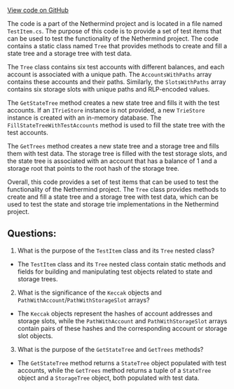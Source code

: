 [View code on GitHub](https://github.com/NethermindEth/nethermind/src/Nethermind/Nethermind.Core.Test/Builders/TestItem.Tree.cs)

The code is a part of the Nethermind project and is located in a file named `TestItem.cs`. The purpose of this code is to provide a set of test items that can be used to test the functionality of the Nethermind project. The code contains a static class named `Tree` that provides methods to create and fill a state tree and a storage tree with test data.

The `Tree` class contains six test accounts with different balances, and each account is associated with a unique path. The `AccountsWithPaths` array contains these accounts and their paths. Similarly, the `SlotsWithPaths` array contains six storage slots with unique paths and RLP-encoded values.

The `GetStateTree` method creates a new state tree and fills it with the test accounts. If an `ITrieStore` instance is not provided, a new `TrieStore` instance is created with an in-memory database. The `FillStateTreeWithTestAccounts` method is used to fill the state tree with the test accounts.

The `GetTrees` method creates a new state tree and a storage tree and fills them with test data. The storage tree is filled with the test storage slots, and the state tree is associated with an account that has a balance of 1 and a storage root that points to the root hash of the storage tree.

Overall, this code provides a set of test items that can be used to test the functionality of the Nethermind project. The `Tree` class provides methods to create and fill a state tree and a storage tree with test data, which can be used to test the state and storage trie implementations in the Nethermind project.
## Questions: 
 1. What is the purpose of the `TestItem` class and its `Tree` nested class?
- The `TestItem` class and its `Tree` nested class contain static methods and fields for building and manipulating test objects related to state and storage trees.
2. What is the significance of the `Keccak` objects and `PathWithAccount`/`PathWithStorageSlot` arrays?
- The `Keccak` objects represent the hashes of account addresses and storage slots, while the `PathWithAccount` and `PathWithStorageSlot` arrays contain pairs of these hashes and the corresponding account or storage slot objects.
3. What is the purpose of the `GetStateTree` and `GetTrees` methods?
- The `GetStateTree` method returns a `StateTree` object populated with test accounts, while the `GetTrees` method returns a tuple of a `StateTree` object and a `StorageTree` object, both populated with test data.